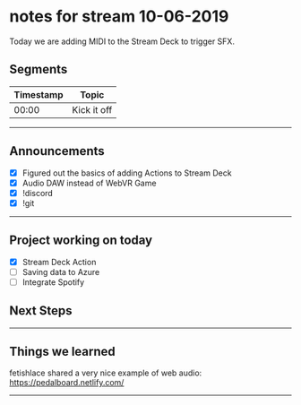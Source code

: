 # notes for stream 10-06-2019

Today we are adding MIDI to the Stream Deck to trigger SFX.

## Segments

| Timestamp | Topic             |
| ---       | ---               |
| 00:00     | Kick it off       |

---

## Announcements

- [X] Figured out the basics of adding Actions to Stream Deck
- [X] Audio DAW instead of WebVR Game
- [X] !discord
- [X] !git

---

## Project working on today

- [X] Stream Deck Action
- [ ] Saving data to Azure
- [ ] Integrate Spotify

## Next Steps

---

## Things we learned

fetishlace shared a very nice example of web audio: https://pedalboard.netlify.com/

---
